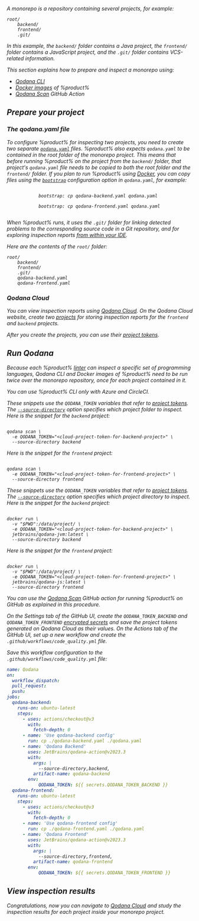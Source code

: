 [//]: # (title: Inspect a monorepo project)

<var name="github-secret" value="https://docs.github.com/en/actions/security-guides/encrypted-secrets#creating-encrypted-secrets-for-a-repository"/>

A monorepo is a repository containing several projects, for example:

```text
root/
    backend/
    frontend/
    .git/
```

In this example,
the `backend/` folder contains a Java project,
the `frontend/` folder contains a JavaScript project,
and the `.git/` folder contains VCS-related information.

This section explains how to prepare and inspect a monorepo using:

* [Qodana CLI](https://github.com/JetBrains/qodana-cli)
* [Docker images](docker-images.md) of %product%
* [Qodana Scan](github.md) GitHub Action

## Prepare your project

<!--
Placing the project-specific `qodana.yaml` files in the root folder
has these advantages:

* Any relative paths in the project-specific `qodana.yaml` files
  are resolved intuitively because the effective `qodana.yaml` is
  in the same directory as the project-specific `qodana.yaml` files.

And these disadvantages:

* In a monorepo containing many projects,
  the root folder gets cluttered with these files.
* https://github.com/SchemaStore/schemastore only recognizes a qodana.yaml
  file for completion and validation if it is named exactly `qodana.yaml`.
  Naming it `qodana-backend.yaml` disables all this editor support.

The alternative is to place each `qodana.yaml` in its own project directory,
which reverses the above advantages and disadvantages.
-->

### The qodana.yaml file

To configure %product% for inspecting two projects, you need to create two separate [`qodana.yaml`](qodana-yaml.md) 
files. %product% also expects `qodana.yaml` to be contained in the root folder of the monorepo project. This means that 
before running %product% on the project from the `backend/` folder, that project's `qodana.yaml` file needs to be 
copied to both the root folder and the `frontend/` folder. If you plan to run %product% using [Docker](#Run+Qodana), you can copy 
files using the [`bootstrap`](before-running-qodana.md) configuration option in `qodana.yaml`, for example:



<!--
Implementation note: qodana.yaml is read by several programs:
1. By qodana-cli outside the Docker container, to determine the linter to use.
2. By Qodana inside the Docker container, to load the rest of the configuration.

Copying `qodana.yaml` happens between these two steps.
This means that the project's qodana.yaml cannot affect the linter to be chosen.
* In the case of Docker, the linter is specified on the command line,
  so the linter from `qodana.yaml` is ignored anyway.
* In the case of Qodana CLI, the project-specific `qodana.yaml` needs to be copied
  to the root folder before running `qodana scan`.
-->

<tabs>
    <tab id="monorepo-yaml-backend-tab" title="The backend project">
        <code style="block" lang="yaml">
            bootstrap: cp qodana-backend.yaml qodana.yaml            
        </code>
    </tab>
    <tab id="monorepo-yaml-frontend-tab" title="The frontend project">
        <code style="block" lang="yaml">
            bootstrap: cp qodana-frontend.yaml qodana.yaml
        </code>
    </tab>
</tabs>

When %product% runs, it uses the `.git/` folder for linking detected problems to the corresponding
source code in a Git repository, and for exploring inspection reports [from within your IDE](qodana-ide-plugin.md).

Here are the contents of the `root/` folder: 

<!-- Alternative: put each qodana.yaml in its corresponding project directory. -->
```text
root/
    backend/
    frontend/
    .git/
    qodana-backend.yaml
    qodana-frontend.yaml
```

### Qodana Cloud

You can view inspection reports using [Qodana Cloud](https://qodana.cloud). On the Qodana Cloud website, create two 
[projects](cloud-projects.xml) for storing inspection reports for the `frontend` and `backend` projects. 

After you create the projects, you can use their [project tokens](project-token.md).

## Run Qodana

Because each %product% [linter](linters.md) can inspect a specific set of programming languages, Qodana CLI and Docker 
images of %product% need to be run twice over the monorepo repository, once for each project contained in it.

<tabs>
<tab id="monorepo-cli-tab" title="Qodana CLI">
<note>You can use %product% CLI only with Azure and CircleCI.</note>
<p>These snippets use the <code>QODANA_TOKEN</code> variables that refer to <a href="project-token.md">project tokens</a>.
The <a href="docker-image-configuration.xml" anchor="docker-config-reference-directories"><code>--source-directory</code></a> option specifies which project folder to inspect.
Here is the snippet for the <code>backend</code> project:</p>
<code style="block" lang="shell" prompt="$">
qodana scan \
&nbsp;&nbsp;-e QODANA_TOKEN="&lt;cloud-project-token-for-backend-project&gt;" \
&nbsp;&nbsp;--source-directory backend
</code>
<p>Here is the snippet for the <code>frontend</code> project:</p>
<code style="block" lang="shell" prompt="$">
qodana scan \
&nbsp;&nbsp;-e QODANA_TOKEN="&lt;cloud-project-token-for-frontend-project&gt;" \
&nbsp;&nbsp;--source-directory frontend
</code>
</tab>
<tab id="monorepo-docker-image-tab" title="Docker">
<p>These snippets use the <code>QODANA_TOKEN</code> variables that refer to <a href="project-token.md">project tokens</a>.
The <a href="docker-image-configuration.xml" anchor="docker-config-reference-directories"><code>--source-directory</code></a> 
option specifies which project directory to inspect. Here is the snippet for the <code>backend</code> project:</p>
<code style="block" lang="shell" prompt="$">
docker run \ 
&nbsp;&nbsp;-v "$PWD":/data/project/ \
&nbsp;&nbsp;-e QODANA_TOKEN="&lt;cloud-project-token-for-backend-project&gt;" \
&nbsp;&nbsp;jetbrains/qodana-jvm:latest \
&nbsp;&nbsp;--source-directory backend
</code>
<p>Here is the snippet for the <code>frontend</code> project:</p>
<code style="block" lang="shell" prompt="$">
docker run \ 
&nbsp;&nbsp;-v "$PWD":/data/project/ \
&nbsp;&nbsp;-e QODANA_TOKEN="&lt;cloud-project-token-for-frontend-project&gt;" \
&nbsp;&nbsp;jetbrains/qodana-js:latest \
&nbsp;&nbsp;--source-directory frontend
</code>
</tab>
<tab id="monorepo-github-tab" title="GitHub Actions">
<p>You can use the <a href="github.md">Qodana Scan</a> GitHub action for running %product% on GitHub as explained 
in this procedure.</p>
<procedure>
<step>On the <menupath>Settings</menupath> tab of the GitHub UI, create the <code>QODANA_TOKEN_BACKEND</code> and
<code>QODANA_TOKEN_FRONTEND</code> <a href="%github-secret%">encrypted secrets</a> and save the project tokens 
<a anchor="Qodana+Cloud">generated</a> on Qodana Cloud as their values.
</step>
<step>On the <menupath>Actions</menupath> tab of the GitHub UI, set up a new workflow and create the
<code>.github/workflows/code_quality.yml</code> file.</step>
<step>
<p>Save this workflow configuration to the <code>.github/workflows/code_quality.yml</code> file:</p>

```yaml
name: Qodana
on:
  workflow_dispatch:
  pull_request:
  push:
jobs:
  qodana-backend:
    runs-on: ubuntu-latest
    steps:
      - uses: actions/checkout@v3
        with:
          fetch-depth: 0
      - name: 'Use qodana-backend config'
        run: cp ./qodana-backend.yaml ./qodana.yaml
      - name: 'Qodana Backend'
        uses: JetBrains/qodana-action@v2023.3
        with:
          args: |
            --source-directory,backend,
          artifact-name: qodana-backend
        env:
            QODANA_TOKEN: ${{ secrets.QODANA_TOKEN_BACKEND }}
  qodana-frontend:
    runs-on: ubuntu-latest
    steps:
      - uses: actions/checkout@v3
        with:
          fetch-depth: 0
      - name: 'Use qodana-frontend config'
        run: cp ./qodana-frontend.yaml ./qodana.yaml
      - name: 'Qodana Frontend'
        uses: JetBrains/qodana-action@v2023.3
        with:
          args: |
            --source-directory,frontend,
          artifact-name: qodana-frontend
        env:
            QODANA_TOKEN: ${{ secrets.QODANA_TOKEN_FRONTEND }}
```
</step>
</procedure>
</tab>
</tabs>

## View inspection results

Congratulations, now you can navigate to [Qodana Cloud](https://qodana.cloud) and study the inspection results for each project 
inside your monorepo project.